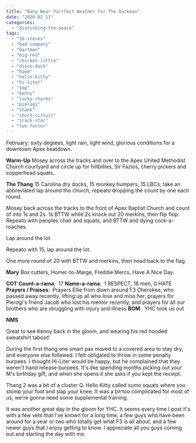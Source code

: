 ```yaml
---
title: "Dang Near Purrfect Weather For The Duckman"
date: "2020-02-11"
categories: 
  - "disturbing-the-peace"
tags: 
  - "16-steves"
  - "bad-company"
  - "bartman"
  - "big-red"
  - "chicken-little"
  - "disco-duck"
  - "hamm"
  - "hello-kitty"
  - "hi-liter"
  - "imp"
  - "kenny"
  - "lucky-charms"
  - "pierogi"
  - "shank"
  - "short-circuit"
  - "track-star"
  - "two-factor"
---
```


February, sixty degrees, light rain, light wind, glorious conditions for a downtown Apex beatdown.

**Warm-Up** Mosey across the tracks and over to the Apex United Methodist Church courtyard and circle up for hillbillies, Sir Fazios, cherry pickers and copperhead squats.

**The Thang** 15 Carolina dry docks, 15 monkey humpers, 15 LBCs, take an abbreviated lap around the church, repeato dropping the count by one each round.

Mosey back across the tracks to the front of Apex Baptist Church and count of into 1s and 2s. 1s BTTW while 2s knock out 20 merkins, then flip flop. Repeato with peoples chair and squats, and BTTW and dying cock-a-roaches.

Lap around the lot.

Repeato with 15, lap around the lot.

One more round of 20 with BTTW and merkins, then head back to the flag.

**Mary** Box cutters, Homer-to-Marge, Freddie Mercs, Have A Nice Day.

**COT** **Count-a-rama**:  17 **Name-a-rama**:  1 RESPECT, 16 meh, 0 HATE **Prayers / Praises**:  Prayers Ellie from down around F3 Cherokee, who passed away recently, lifting up all who love and miss her, prayers for Pierogi's friend Jacob who lost his mentor recently, and prayers for all our brothers who are struggling with injury and illness **BOM**:  YHC took us out

**NMS**  

Great to see Kenny back in the gloom, and wearing his red hooded sweatshirt taboot!

During the first thang one smart pax moved to a covered area to stay dry, and everyone else followed. I felt obligated to throw in some penalty burpees. I thought Hi-Liter would be happy, but he complained that they weren't hand release burpees. It's like spending months picking out your M's birthday gift, and when she opens it she asks if you kept the receipt.

Thang 2 was a bit of a cluster Q. Hello Kitty called sumo squats where you stomp your foot and slap your knee. It was a bit too complicated for most of us, we're gonna need some supplemental training.

It was another great day in the gloom for YHC. It seems every time I post it's with a few vets that I've known for a long time, a few guys who have been around for a year or two who totally get what F3 is all about, and a few newer guys that I enjoy getting to know. I appreciate all you guys coming out and starting the day with me.
